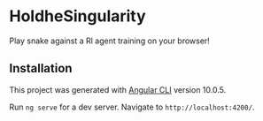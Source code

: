 # HoldheSingularity

Play snake against a Rl agent training on your browser!


## Installation

This project was generated with [Angular CLI](https://github.com/angular/angular-cli) version 10.0.5.

Run `ng serve` for a dev server. Navigate to `http://localhost:4200/`.
